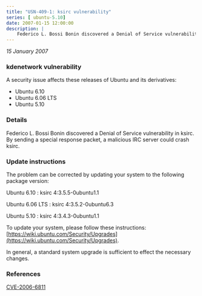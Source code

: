 ```yaml
---
title: "USN-409-1: ksirc vulnerability"
series: [ ubuntu-5.10]
date: 2007-01-15 12:00:00
description: |
    Federico L. Bossi Bonin discovered a Denial of Service vulnerability in ksirc. By sending a special response packet, a malicious IRC server could crash ksirc.
--- 
```

 
 

*15 January 2007*

### kdenetwork vulnerability

A security issue affects these releases of Ubuntu and its derivatives:

* Ubuntu 6.10
* Ubuntu 6.06 LTS
* Ubuntu 5.10

### Details

Federico L. Bossi Bonin discovered a Denial of Service vulnerability in ksirc. By sending a special response packet, a malicious IRC server could crash ksirc.

### Update instructions

The problem can be corrected by updating your system to the following package version:

Ubuntu 6.10
 : ksirc <span>4:3.5.5-0ubuntu1.1</span>

Ubuntu 6.06 LTS
 : ksirc <span>4:3.5.2-0ubuntu6.3</span>

Ubuntu 5.10
 : ksirc <span>4:3.4.3-0ubuntu1.1</span>

To update your system, please follow these instructions: [https://wiki.ubuntu.com/Security/Upgrades](https://wiki.ubuntu.com/Security/Upgrades).

In general, a standard system upgrade is sufficient to effect the necessary changes.

### References

 
 [CVE-2006-6811](http://people.ubuntu.com/~ubuntu-security/cve/CVE-2006-6811)
 

